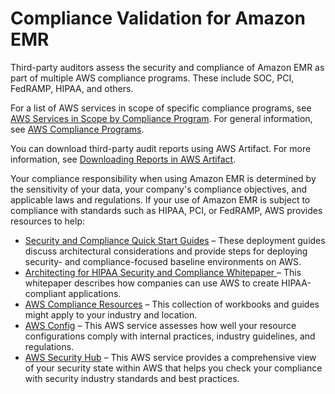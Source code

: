 # Compliance Validation for Amazon EMR<a name="emr-compliance"></a>

Third\-party auditors assess the security and compliance of Amazon EMR as part of multiple AWS compliance programs\. These include SOC, PCI, FedRAMP, HIPAA, and others\.

For a list of AWS services in scope of specific compliance programs, see [AWS Services in Scope by Compliance Program](https://aws.amazon.com/compliance/services-in-scope/)\. For general information, see [AWS Compliance Programs](https://aws.amazon.com/compliance/programs/)\.

You can download third\-party audit reports using AWS Artifact\. For more information, see [Downloading Reports in AWS Artifact](https://docs.aws.amazon.com/artifact/latest/ug/downloading-documents.html)\. 

Your compliance responsibility when using Amazon EMR is determined by the sensitivity of your data, your company's compliance objectives, and applicable laws and regulations\. If your use of Amazon EMR is subject to compliance with standards such as HIPAA, PCI, or FedRAMP, AWS provides resources to help:
+ [Security and Compliance Quick Start Guides](https://aws.amazon.com/quickstart/?awsf.quickstart-homepage-filter=categories%23security-identity-compliance) – These deployment guides discuss architectural considerations and provide steps for deploying security\- and compliance\-focused baseline environments on AWS\.
+ [Architecting for HIPAA Security and Compliance Whitepaper ](https://d0.awsstatic.com/whitepapers/compliance/AWS_HIPAA_Compliance_Whitepaper.pdf) – This whitepaper describes how companies can use AWS to create HIPAA\-compliant applications\.
+ [AWS Compliance Resources](https://aws.amazon.com/compliance/resources/) – This collection of workbooks and guides might apply to your industry and location\.
+ [AWS Config](https://docs.aws.amazon.com/config/latest/developerguide/evaluate-config.html) – This AWS service assesses how well your resource configurations comply with internal practices, industry guidelines, and regulations\.
+ [AWS Security Hub](https://docs.aws.amazon.com/securityhub/latest/userguide/what-is-securityhub.html) – This AWS service provides a comprehensive view of your security state within AWS that helps you check your compliance with security industry standards and best practices\.